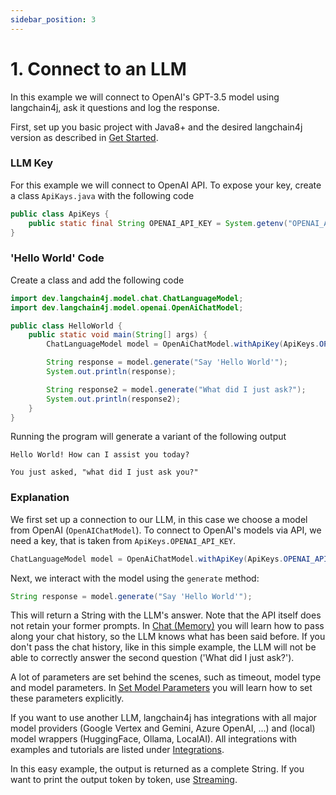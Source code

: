 ```yaml
---
sidebar_position: 3
---
```


# 1. Connect to an LLM

In this example we will connect to OpenAI's GPT-3.5 model using langchain4j, ask it questions and log the response.

First, set up you basic project with Java8+ and the desired langchain4j version as described in [Get Started](/docs/get-started).

### LLM Key
For this example we will connect to OpenAI API. To expose your key, create a class ```ApiKays.java``` with the following code

```java
public class ApiKeys {
    public static final String OPENAI_API_KEY = System.getenv("OPENAI_API_KEY");
}
```

### 'Hello World' Code

Create a class and add the following code

```java
import dev.langchain4j.model.chat.ChatLanguageModel;
import dev.langchain4j.model.openai.OpenAiChatModel;

public class HelloWorld {
    public static void main(String[] args) {
        ChatLanguageModel model = OpenAiChatModel.withApiKey(ApiKeys.OPENAI_API_KEY);

        String response = model.generate("Say 'Hello World'");
        System.out.println(response);

        String response2 = model.generate("What did I just ask?");
        System.out.println(response2);
    }
}
```

Running the program will generate a variant of the following output

<!-- TODO console log formatting? -->
```plaintext
Hello World! How can I assist you today?

You just asked, "what did I just ask you?"
```

### Explanation
We first set up a connection to our LLM, in this case we choose a model from OpenAI (```OpenAIChatModel```).
To connect to OpenAI's models via API, we need a key, that is taken from ```ApiKeys.OPENAI_API_KEY```.

```java
ChatLanguageModel model = OpenAiChatModel.withApiKey(ApiKeys.OPENAI_API_KEY);
```

Next, we interact with the model using the ```generate``` method:

```java
String response = model.generate("Say 'Hello World'");
```

This will return a String with the LLM's answer. 
Note that the API itself does not retain your former prompts. In [Chat (Memory)](chat) you will learn how to pass along your chat history, so the LLM knows what has been said before. If you don't pass the chat history, like in this simple example, the LLM will not be able to correctly answer the second question ('What did I just ask?').

A lot of parameters are set behind the scenes, such as timeout, model type and model parameters.
In [Set Model Parameters](set-model-parameters) you will learn how to set these parameters explicitly.

If you want to use another LLM, langchain4j has integrations with all major model providers (Google Vertex and Gemini, Azure OpenAI, ...) and (local) model wrappers (HuggingFace, Ollama, LocalAI).
All integrations with examples and tutorials are listed under [Integrations](/docs/category/integrations).

In this easy example, the output is returned as a complete String. If you want to print the output token by token, use [Streaming](response-streaming).